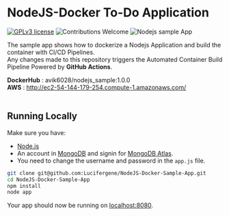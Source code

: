 # NodeJS-Docker To-Do Application
[![GPLv3 license](https://img.shields.io/badge/License-GPLv3-blue.svg)](http://perso.crans.org/besson/LICENSE.html)
![Contributions Welcome](https://img.shields.io/badge/contributions-welcome-brightgreen.svg?style=flat)
![Nodejs sample App](https://github.com/Lucifergene/NodeJS-Docker-Sample-App/workflows/Nodejs%20sample%20App/badge.svg)

<p> The sample app shows how to dockerize a Nodejs Application and build the container with CI/CD Pipelines. <br>
    Any changes made to this repository triggers the Automated Container Build Pipeline Powered by <b>GitHub Actions</b>.
</p>

**DockerHub** : avik6028/nodejs_sample:1.0.0 <br>
**AWS** : http://ec2-54-144-179-254.compute-1.amazonaws.com/
<br>
<br>

## Running Locally

Make sure you have:
* [Node.js](http://nodejs.org/)
* An account in [MongoDB](https://account.mongodb.com/account/login) and signin for [MongoDB Atlas](https://www.mongodb.com/cloud/atlas). 
* You need to change the username and password in the `app.js` file.

```sh
git clone git@github.com:Lucifergene/NodeJS-Docker-Sample-App.git
cd NodeJS-Docker-Sample-App
npm install
node app
```

Your app should now be running on [localhost:8080](http://localhost:8080/).
